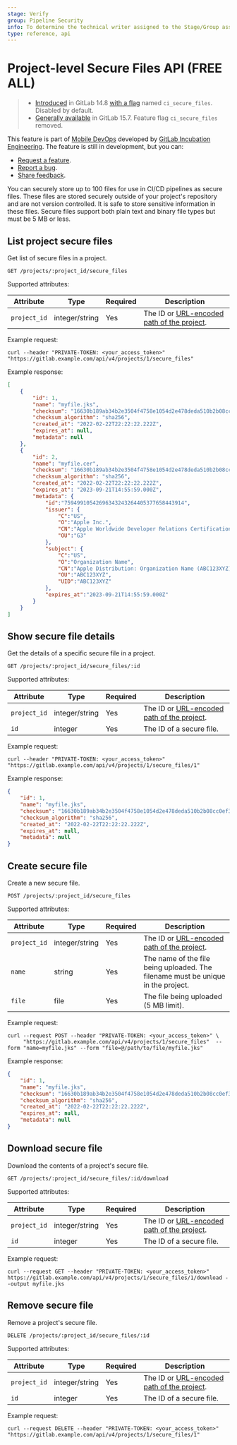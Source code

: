 ```yaml
---
stage: Verify
group: Pipeline Security
info: To determine the technical writer assigned to the Stage/Group associated with this page, see https://about.gitlab.com/handbook/product/ux/technical-writing/#assignments
type: reference, api
---
```


# Project-level Secure Files API **(FREE ALL)**

> - [Introduced](https://gitlab.com/gitlab-org/gitlab/-/merge_requests/78227) in GitLab 14.8 [with a flag](../administration/feature_flags.md) named `ci_secure_files`. Disabled by default.
> - [Generally available](https://gitlab.com/gitlab-org/gitlab/-/issues/350748) in GitLab 15.7. Feature flag `ci_secure_files` removed.

This feature is part of [Mobile DevOps](../ci/mobile_devops.md) developed by [GitLab Incubation Engineering](https://about.gitlab.com/handbook/engineering/incubation/).
The feature is still in development, but you can:

- [Request a feature](https://gitlab.com/gitlab-org/incubation-engineering/mobile-devops/feedback/-/issues/new?issuable_template=feature_request).
- [Report a bug](https://gitlab.com/gitlab-org/incubation-engineering/mobile-devops/feedback/-/issues/new?issuable_template=report_bug).
- [Share feedback](https://gitlab.com/gitlab-org/incubation-engineering/mobile-devops/feedback/-/issues/new?issuable_template=general_feedback).

You can securely store up to 100 files for use in CI/CD pipelines as secure files. These files are stored securely outside of your project's repository and are not version controlled. It is safe to store sensitive information in these files. Secure files support both plain text and binary file types but must be 5 MB or less.

## List project secure files

Get list of secure files in a project.

```plaintext
GET /projects/:project_id/secure_files
```

Supported attributes:

| Attribute    | Type           | Required | Description |
|--------------|----------------|----------|-------------|
| `project_id` | integer/string | Yes      | The ID or [URL-encoded path of the project](rest/index.md#namespaced-path-encoding). |

Example request:

```shell
curl --header "PRIVATE-TOKEN: <your_access_token>" "https://gitlab.example.com/api/v4/projects/1/secure_files"
```

Example response:

```json
[
    {
        "id": 1,
        "name": "myfile.jks",
        "checksum": "16630b189ab34b2e3504f4758e1054d2e478deda510b2b08cc0ef38d12e80aac",
        "checksum_algorithm": "sha256",
        "created_at": "2022-02-22T22:22:22.222Z",
        "expires_at": null,
        "metadata": null
    },
    {
        "id": 2,
        "name": "myfile.cer",
        "checksum": "16630b189ab34b2e3504f4758e1054d2e478deda510b2b08cc0ef38d12e80aa2",
        "checksum_algorithm": "sha256",
        "created_at": "2022-02-22T22:22:22.222Z",
        "expires_at": "2023-09-21T14:55:59.000Z",
        "metadata": {
            "id":"75949910542696343243264405377658443914",
            "issuer": {
                "C":"US",
                "O":"Apple Inc.",
                "CN":"Apple Worldwide Developer Relations Certification Authority",
                "OU":"G3"
            },
            "subject": {
                "C":"US",
                "O":"Organization Name",
                "CN":"Apple Distribution: Organization Name (ABC123XYZ)",
                "OU":"ABC123XYZ",
                "UID":"ABC123XYZ"
            },
            "expires_at":"2023-09-21T14:55:59.000Z"
        }
    }
]
```

## Show secure file details

Get the details of a specific secure file in a project.

```plaintext
GET /projects/:project_id/secure_files/:id
```

Supported attributes:

| Attribute    | Type           | Required | Description |
|--------------|----------------|----------|-------------|
| `project_id` | integer/string | Yes      | The ID or [URL-encoded path of the project](rest/index.md#namespaced-path-encoding). |
| `id`         | integer        | Yes      | The ID of a secure file. |

Example request:

```shell
curl --header "PRIVATE-TOKEN: <your_access_token>" "https://gitlab.example.com/api/v4/projects/1/secure_files/1"
```

Example response:

```json
{
    "id": 1,
    "name": "myfile.jks",
    "checksum": "16630b189ab34b2e3504f4758e1054d2e478deda510b2b08cc0ef38d12e80aac",
    "checksum_algorithm": "sha256",
    "created_at": "2022-02-22T22:22:22.222Z",
    "expires_at": null,
    "metadata": null
}
```

## Create secure file

Create a new secure file.

```plaintext
POST /projects/:project_id/secure_files
```

Supported attributes:

| Attribute       | Type           | Required | Description |
|-----------------|----------------|----------|-------------|
| `project_id`    | integer/string | Yes      | The ID or [URL-encoded path of the project](rest/index.md#namespaced-path-encoding). |
| `name`          | string         | Yes      | The name of the file being uploaded. The filename must be unique in the project. |
| `file`          | file           | Yes      | The file being uploaded (5 MB limit). |

Example request:

```shell
curl --request POST --header "PRIVATE-TOKEN: <your_access_token>" \
     "https://gitlab.example.com/api/v4/projects/1/secure_files"  --form "name=myfile.jks" --form "file=@/path/to/file/myfile.jks"
```

Example response:

```json
{
    "id": 1,
    "name": "myfile.jks",
    "checksum": "16630b189ab34b2e3504f4758e1054d2e478deda510b2b08cc0ef38d12e80aac",
    "checksum_algorithm": "sha256",
    "created_at": "2022-02-22T22:22:22.222Z",
    "expires_at": null,
    "metadata": null
}
```

## Download secure file

Download the contents of a project's secure file.

```plaintext
GET /projects/:project_id/secure_files/:id/download
```

Supported attributes:

| Attribute    | Type           | Required | Description |
|--------------|----------------|----------|-------------|
| `project_id` | integer/string | Yes      | The ID or [URL-encoded path of the project](rest/index.md#namespaced-path-encoding). |
| `id`         | integer        | Yes      | The ID of a secure file. |

Example request:

```shell
curl --request GET --header "PRIVATE-TOKEN: <your_access_token>" https://gitlab.example.com/api/v4/projects/1/secure_files/1/download --output myfile.jks
```

## Remove secure file

Remove a project's secure file.

```plaintext
DELETE /projects/:project_id/secure_files/:id
```

Supported attributes:

| Attribute    | Type           | Required | Description |
|--------------|----------------|----------|-------------|
| `project_id` | integer/string | Yes      | The ID or [URL-encoded path of the project](rest/index.md#namespaced-path-encoding). |
| `id`         | integer        | Yes      | The ID of a secure file. |

Example request:

```shell
curl --request DELETE --header "PRIVATE-TOKEN: <your_access_token>" "https://gitlab.example.com/api/v4/projects/1/secure_files/1"
```
